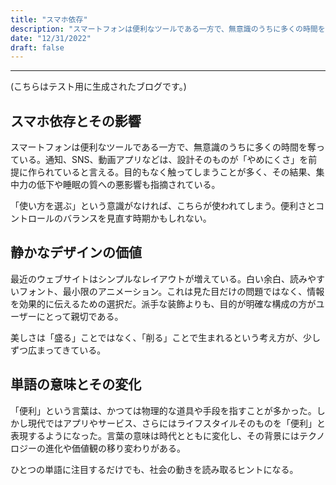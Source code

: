 ```yaml
---
title: "スマホ依存"
description: "スマートフォンは便利なツールである一方で、無意識のうちに多くの時間を奪っている。"
date: "12/31/2022"
draft: false
---
```


---

(こちらはテスト用に生成されたブログです。)

## スマホ依存とその影響

スマートフォンは便利なツールである一方で、無意識のうちに多くの時間を奪っている。通知、SNS、動画アプリなどは、設計そのものが「やめにくさ」を前提に作られていると言える。目的もなく触ってしまうことが多く、その結果、集中力の低下や睡眠の質への悪影響も指摘されている。

「使い方を選ぶ」という意識がなければ、こちらが使われてしまう。便利さとコントロールのバランスを見直す時期かもしれない。

## 静かなデザインの価値

最近のウェブサイトはシンプルなレイアウトが増えている。白い余白、読みやすいフォント、最小限のアニメーション。これは見た目だけの問題ではなく、情報を効果的に伝えるための選択だ。派手な装飾よりも、目的が明確な構成の方がユーザーにとって親切である。

美しさは「盛る」ことではなく、「削る」ことで生まれるという考え方が、少しずつ広まってきている。

## 単語の意味とその変化

「便利」という言葉は、かつては物理的な道具や手段を指すことが多かった。しかし現代ではアプリやサービス、さらにはライフスタイルそのものを「便利」と表現するようになった。言葉の意味は時代とともに変化し、その背景にはテクノロジーの進化や価値観の移り変わりがある。

ひとつの単語に注目するだけでも、社会の動きを読み取るヒントになる。
